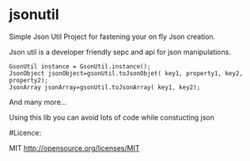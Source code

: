 # jsonutil
Simple Json Util Project for fastening your on fly Json creation.

Json util is a developer friendly sepc and api for json manipulations. 
 ```
GsonUtil instance = GsonUtil.instance();
JsonObject jsonObject=gsonUtil.toJsonObjet( key1, property1, key2, property2);
JsonArray jsonArray=gsonUtil.toJsonArray( key1, key2);
```
And many more... 

Using this lib you can avoid lots of code while constucting json 

#Licence:


MIT 
http://opensource.org/licenses/MIT
